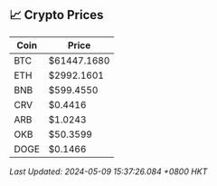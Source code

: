 ## 📈 Crypto Prices

| Coin | Price |
| ---- | ----- |
| BTC | $61447.1680 |
| ETH | $2992.1601 |
| BNB | $599.4550 |
| CRV | $0.4416 |
| ARB | $1.0243 |
| OKB | $50.3599 |
| DOGE | $0.1466 |

_Last Updated: 2024-05-09 15:37:26.084 +0800 HKT_